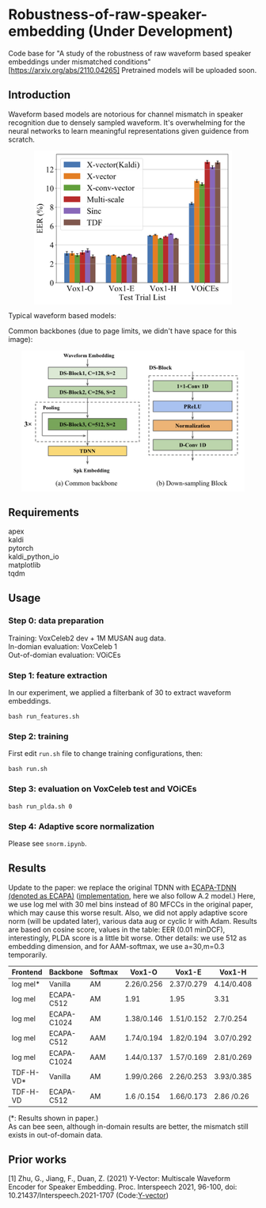 # Robustness-of-raw-speaker-embedding (Under Development)
Code base for "A study of the robustness of raw waveform based speaker embeddings under mismatched conditions" [https://arxiv.org/abs/2110.04265]
Pretrained models will be uploaded soon.

## Introduction

Waveform based models are notorious for channel mismatch in speaker recognition due to densely sampled waveform. It's overwhelming for the neural networks to learn meaningful representations given guidence from scratch. 

<p align="center">
<img align="center" src="doc/filter_scale.png", width=400>
<p>
 
Typical waveform based models:

Common backbones (due to page limits, we didn't have space for this image):

<p align="center">
<img align="center" src="doc/dsblock.png", width=450>
<p>
 
## Requirements
apex \
kaldi \
pytorch \
kaldi_python_io \
matplotlib \
tqdm

## Usage

### Step 0: data preparation

Training: VoxCeleb2 dev + 1M MUSAN aug data. \
In-domian evaluation: VoxCeleb 1 \
Out-of-domian evaluation: VOiCEs

### Step 1: feature extraction
In our experiment, we applied a filterbank of 30 to extract waveform embeddings.

```
bash run_features.sh
```

### Step 2: training
First edit ```run.sh``` file to change training configurations, then:
```
bash run.sh
```

### Step 3: evaluation on VoxCeleb test and VOiCEs 


```
bash run_plda.sh 0
```

### Step 4: Adaptive score normalization

Please see ```snorm.ipynb```.

## Results

 Update to the paper: we replace the original TDNN with [ECAPA-TDNN (denoted as ECAPA)](https://arxiv.org/abs/2005.07143) ([implementation](https://github.com/lawlict/ECAPA-TDNN), here we also follow A.2 model.) Here, we use log mel with 30 mel bins instead of 80 MFCCs in the original paper, which may cause this worse result. Also, we did not apply adaptive score norm (will be updated later), various data aug or cyclic lr with Adam. Results are based on cosine score, values in the table: EER (0.01 minDCF), interestingly, PLDA score is a little bit worse. Other details: we use 512 as embedding dimension, and for AAM-softmax, we use a=30,m=0.3 temporarily.

| Frontend   |Backbone   |Softmax|Vox1-O    | Vox1-E   |Vox1-H    | VOiCEs   |
|------------|-----------|-------|----------|----------|----------|----------|
| log mel*   | Vanilla   |AM     |2.26/0.256|2.37/0.279|4.14/0.408|6.79/0.553|
| log mel    |ECAPA-C512 |AM     |1.91      |1.95	   |3.31 	  |6.68/0.469|
| log mel    |ECAPA-C1024|AM     |1.38/0.146|1.51/0.152|2.7/0.254 |6.60/0.427|
| log mel    |ECAPA-C512 |AAM    |1.74/0.194|1.82/0.194|3.07/0.292|6.39/0.452|
| log mel    |ECAPA-C1024|AAM    |1.44/0.137|1.57/0.169|2.81/0.269|6.65/0.457|
| TDF-H-VD*  | Vanilla   |AM     |1.99/0.266|2.26/0.253|3.93/0.385|7.40/0.633|
| TDF-H-VD   |ECAPA-C512 |AM     |1.6 /0.154|1.66/0.173|2.86 /0.26|7.95/0.582|

(*: Results shown in paper.) \
As can bee seen, although in-domain results are better, the mismatch still exists in out-of-domain data.

## Prior works

[1] Zhu, G., Jiang, F., Duan, Z. (2021) Y-Vector: Multiscale Waveform Encoder for Speaker Embedding. Proc. Interspeech 2021, 96-100, doi: 10.21437/Interspeech.2021-1707 (Code:[Y-vector](https://github.com/gzhu06/Y-vector))
